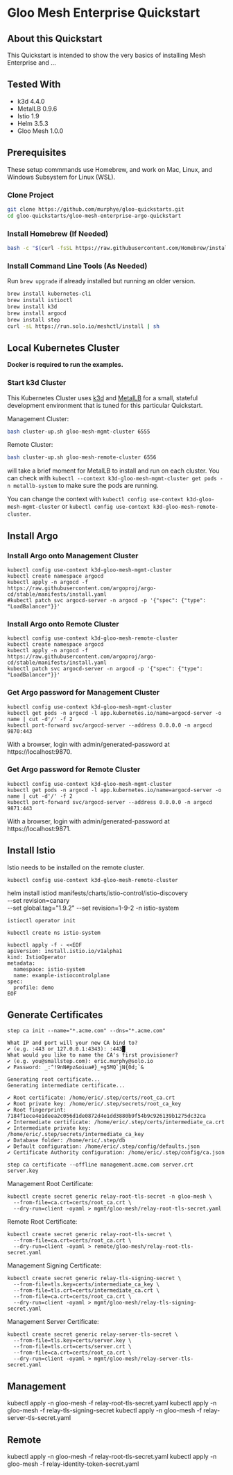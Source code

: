 # Gloo Mesh Enterprise Quickstart

## About this Quickstart

This Quickstart is intended to show the very basics of installing Mesh Enterprise and ...

## Tested With

* k3d 4.4.0
* MetalLB 0.9.6
* Istio 1.9
* Helm 3.5.3
* Gloo Mesh 1.0.0

## Prerequisites

These setup commmands use Homebrew, and work on Mac, Linux, and Windows Subsystem for Linux (WSL).

### Clone Project

```bash
git clone https://github.com/murphye/gloo-quickstarts.git
cd gloo-quickstarts/gloo-mesh-enterprise-argo-quickstart
```

### Install Homebrew (If Needed)
```bash
bash -c "$(curl -fsSL https://raw.githubusercontent.com/Homebrew/install/HEAD/install.sh)"
```

### Install Command Line Tools (As Needed)

Run `brew upgrade` if already installed but running an older version.

```bash
brew install kubernetes-cli
brew install istioctl
brew install k3d
brew install argocd
brew install step
curl -sL https://run.solo.io/meshctl/install | sh
```

## Local Kubernetes Cluster

**Docker is required to run the examples.**

### Start k3d Cluster

This Kubernetes Cluster uses [k3d](http://k3d.io) and [MetalLB](https://metallb.universe.tf/) for a small, stateful development environment that is tuned for this particular Quickstart.

Management Cluster:
```bash
bash cluster-up.sh gloo-mesh-mgmt-cluster 6555
```

Remote Cluster:
```bash
bash cluster-up.sh gloo-mesh-remote-cluster 6556
```

 will take a brief moment for MetalLB to install and run on each cluster. You can check with `kubectl --context k3d-gloo-mesh-mgmt-cluster get pods -n metallb-system` to make sure the pods are running.

You can change the context with `kubectl config use-context k3d-gloo-mesh-mgmt-cluster` or `kubectl config use-context k3d-gloo-mesh-remote-cluster`.

## Install Argo

### Install Argo onto Management Cluster

```
kubectl config use-context k3d-gloo-mesh-mgmt-cluster
kubectl create namespace argocd
kubectl apply -n argocd -f https://raw.githubusercontent.com/argoproj/argo-cd/stable/manifests/install.yaml
#kubectl patch svc argocd-server -n argocd -p '{"spec": {"type": "LoadBalancer"}}'
```

### Install Argo onto Remote Cluster

```
kubectl config use-context k3d-gloo-mesh-remote-cluster
kubectl create namespace argocd
kubectl apply -n argocd -f https://raw.githubusercontent.com/argoproj/argo-cd/stable/manifests/install.yaml
kubectl patch svc argocd-server -n argocd -p '{"spec": {"type": "LoadBalancer"}}'
```

### Get Argo password for Management Cluster

```
kubectl config use-context k3d-gloo-mesh-mgmt-cluster
kubectl get pods -n argocd -l app.kubernetes.io/name=argocd-server -o name | cut -d'/' -f 2
kubectl port-forward svc/argocd-server --address 0.0.0.0 -n argocd 9870:443
```

With a browser, login with admin/generated-password at https://localhost:9870.

### Get Argo password for Remote Cluster

```
kubectl config use-context k3d-gloo-mesh-mgmt-cluster
kubectl get pods -n argocd -l app.kubernetes.io/name=argocd-server -o name | cut -d'/' -f 2
kubectl port-forward svc/argocd-server --address 0.0.0.0 -n argocd 9871:443
```

With a browser, login with admin/generated-password at https://localhost:9871.

## Install Istio

Istio needs to be installed on the remote cluster.

`kubectl config use-context k3d-gloo-mesh-remote-cluster`


helm install istiod manifests/charts/istio-control/istio-discovery \
    --set revision=canary \
    --set global.tag="1.9.2"
    --set revision=1-9-2
    -n istio-system



```
istioctl operator init

kubectl create ns istio-system

kubectl apply -f - <<EOF
apiVersion: install.istio.io/v1alpha1
kind: IstioOperator
metadata:
  namespace: istio-system
  name: example-istiocontrolplane
spec:
  profile: demo
EOF
```


## Generate Certificates

```
step ca init --name="*.acme.com" --dns="*.acme.com"
```

```
What IP and port will your new CA bind to?
✔ (e.g. :443 or 127.0.0.1:4343): :443█
What would you like to name the CA's first provisioner?
✔ (e.g. you@smallstep.com): eric.murphy@solo.io
✔ Password: _:^!9nN#pz&oiua#}_+g5MQ`jN{0d;`&

Generating root certificate... 
Generating intermediate certificate... 

✔ Root certificate: /home/eric/.step/certs/root_ca.crt
✔ Root private key: /home/eric/.step/secrets/root_ca_key
✔ Root fingerprint: 7184f1ece4e1deea2c056d1de0872d4e1dd3880b9f54b9c926139b1275dc32ca
✔ Intermediate certificate: /home/eric/.step/certs/intermediate_ca.crt
✔ Intermediate private key: /home/eric/.step/secrets/intermediate_ca_key
✔ Database folder: /home/eric/.step/db
✔ Default configuration: /home/eric/.step/config/defaults.json
✔ Certificate Authority configuration: /home/eric/.step/config/ca.json
```

```
step ca certificate --offline management.acme.com server.crt server.key 
```

Management Root Certificate:
```
kubectl create secret generic relay-root-tls-secret -n gloo-mesh \
  --from-file=ca.crt=certs/root_ca.crt \
  --dry-run=client -oyaml > mgmt/gloo-mesh/relay-root-tls-secret.yaml
```

Remote Root Certificate:
```
kubectl create secret generic relay-root-tls-secret \
  --from-file=ca.crt=certs/root_ca.crt \
  --dry-run=client -oyaml > remote/gloo-mesh/relay-root-tls-secret.yaml
```

Management Signing Certificate:
```
kubectl create secret generic relay-tls-signing-secret \
  --from-file=tls.key=certs/intermediate_ca_key \
  --from-file=tls.crt=certs/intermediate_ca.crt \
  --from-file=ca.crt=certs/root_ca.crt \
  --dry-run=client -oyaml > mgmt/gloo-mesh/relay-tls-signing-secret.yaml
```

Management Server Certificate:
```
kubectl create secret generic relay-server-tls-secret \
  --from-file=tls.key=certs/server.key \
  --from-file=tls.crt=certs/server.crt \
  --from-file=ca.crt=certs/root_ca.crt \
  --dry-run=client -oyaml > mgmt/gloo-mesh/relay-server-tls-secret.yaml
```

## Management

kubectl apply -n gloo-mesh -f relay-root-tls-secret.yaml
kubectl apply -n gloo-mesh -f relay-tls-signing-secret
kubectl apply -n gloo-mesh -f relay-server-tls-secret.yaml

## Remote

kubectl apply -n gloo-mesh -f relay-root-tls-secret.yaml
kubectl apply -n gloo-mesh -f relay-identity-token-secret.yaml
